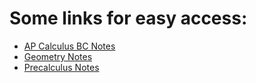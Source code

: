 # Some links for easy access:

* [AP Calculus BC Notes](https://github.com/ericxiaseattle/Math_Notes/blob/master/APCalculusBC/out/main.pdf)
* [Geometry Notes](https://github.com/ericxiaseattle/Math_Notes/blob/master/Geometry/out/main.pdf)
* [Precalculus Notes](https://github.com/ericxiaseattle/Math_Notes/blob/master/Precalculus/out/main.pdf)
